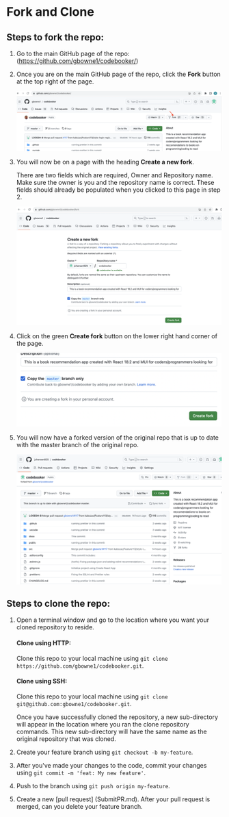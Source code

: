 # Fork and Clone 

## Steps to fork the repo: 

1. Go to the main GitHub page of the repo:
    (https://github.com/gbowne1/codebooker/)
   
1. Once you are on the main GitHub page of the repo, click the **Fork** button at the top right of the page. 

    ![](fork.png)

1. You will now be on a page with the heading **Create a new fork**.

     There are two fields which are required, Owner and Repository name. Make sure the owner is you and the repository name is correct. These fields should already be populated when you clicked to this page in step 2.

    ![](CreateFork.png)

2. Click on the green **Create fork** button on the lower right hand corner of the page.

    ![](CreateForkBtn.png)

3. You will now have a forked version of the original repo that is up to date with the master branch of the original repo.

    ![](ForkedBranch.png)


## Steps to clone the repo:


1. Open a terminal window and go to the location where you want your cloned repository to reside.

    #### Clone using HTTP:

    Clone this repo to your local machine using
    ```git clone https://github.com/gbowne1/codebooker.git```.

    #### Clone using SSH:

    Clone this repo to your local machine using
    ```git clone git@github.com:gbowne1/codebooker.git```.

    Once you have successfully cloned the repository, a new sub-directory will appear in the location where you ran the clone repository commands. This new sub-directory will have the same name as the original repository that was cloned.
 
1. Create your feature branch using ```git checkout -b my-feature```.

1. After you've made your changes to the code, commit your changes using ```git commit -m 'feat: My new feature'```.

1. Push to the branch using ```git push origin my-feature```.

1. Create a new [pull request] (SubmitPR.md).
    After your pull request is merged, can you delete your feature branch.

